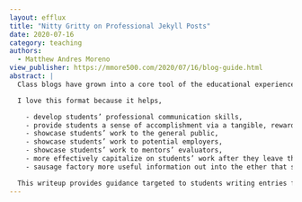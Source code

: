 ```yaml
---
layout: efflux
title: "Nitty Gritty on Professional Jekyll Posts"
date: 2020-07-16
category: teaching
authors:
  - Matthew Andres Moreno
view_publisher: https://mmore500.com/2020/07/16/blog-guide.html
abstract: |
  Class blogs have grown into a core tool of the educational experiences, like the CSE 491 Advanced C++ Seminar and this summer’s WAVES Workshop, I’ve had the pleasure of facilitating. I typically have students contribute to the blog as part of their own learning experience.

  I love this format because it helps,

    - develop students’ professional communication skills,
    - provide students a sense of accomplishment via a tangible, rewarding deliverable,
    - showcase students’ work to the general public,
    - showcase students’ work to potential employers,
    - showcase students’ work to mentors’ evaluators,
    - more effectively capitalize on students’ work after they leave the lab group or classroom, and
    - sausage factory more useful information out into the ether that someday somebody will be very happy to have Googled upon.

  This writeup provides guidance targeted to students writing entries for these class blogs (hi! :wave:). It should also contain a few actionable nuggets for other authors writing professional blog posts with Jekyll, though! I hope that other instructors, in particular, may find this a useful resource for bringing similar models into their classroom. :cowboy_hat_face:
---
```

